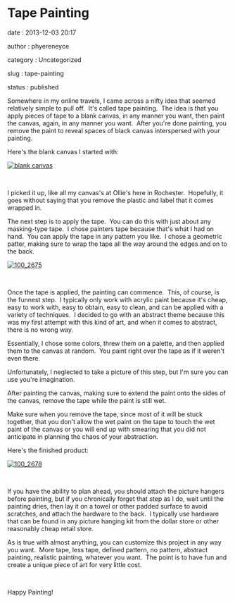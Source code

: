 Tape Painting
=============

date
:   2013-12-03 20:17

author
:   phyereneyce

category
:   Uncategorized

slug
:   tape-painting

status
:   published

Somewhere in my online travels, I came across a nifty idea that seemed
relatively simple to pull off.  It's called tape painting.  The idea is
that you apply pieces of tape to a blank canvas, in any manner you want,
then paint the canvas, again, in any manner you want.  After you're done
painting, you remove the paint to reveal spaces of black canvas
interspersed with your painting.

Here's the blank canvas I started with:

[![blank
canvas](http://www.interlockroc.org/wp-content/uploads/2013/12/100_2677-300x225.jpg)](http://www.interlockroc.org/wp-content/uploads/2013/12/100_2677.jpg)

 

I picked it up, like all my canvas's at Ollie's here in Rochester.
 Hopefully, it goes without saying that you remove the plastic and label
that it comes wrapped in.

The next step is to apply the tape.  You can do this with just about any
masking-type tape.  I chose painters tape because that's what I had on
hand.  You can apply the tape in any pattern you like.  I chose a
geometric patter, making sure to wrap the tape all the way around the
edges and on to the back.

[![100\_2675](http://www.interlockroc.org/wp-content/uploads/2013/12/100_2675-300x225.jpg)](http://www.interlockroc.org/wp-content/uploads/2013/12/100_2675.jpg)

 

Once the tape is applied, the painting can commence.  This, of course,
is the funnest step.  I typically only work with acrylic paint because
it's cheap, easy to work with, easy to obtain, easy to clean, and can be
applied with a variety of techniques.  I decided to go with an abstract
theme because this was my first attempt with this kind of art, and when
it comes to abstract, there is no wrong way.

Essentially, I chose some colors, threw them on a palette, and then
applied them to the canvas at random.  You paint right over the tape as
if it weren't even there.

Unfortunately, I neglected to take a picture of this step, but I'm sure
you can use you're imagination.

After painting the canvas, making sure to extend the paint onto the
sides of the canvas, remove the tape while the paint is still wet.

Make sure when you remove the tape, since most of it will be stuck
together, that you don't allow the wet paint on the tape to touch the
wet paint of the canvas or you will end up with smearing that you did
not anticipate in planning the chaos of your abstraction.

Here's the finished product:

[![100\_2678](http://www.interlockroc.org/wp-content/uploads/2013/12/100_2678-300x225.jpg)](http://www.interlockroc.org/wp-content/uploads/2013/12/100_2678.jpg)

 

If you have the ability to plan ahead, you should attach the picture
hangers before painting, but if you chronically forget that step as I
do, wait until the painting dries, then lay it on a towel or other
padded surface to avoid scratches, and attach the hardware to the back.
 I typically use hardware that can be found in any picture hanging kit
from the dollar store or other reasonably cheap retail store.

As is true with almost anything, you can customize this project in any
way you want.  More tape, less tape, defined pattern, no pattern,
abstract painting, realistic painting, whatever you want.  The point is
to have fun and create a unique piece of art for very little cost.

 

Happy Painting!
